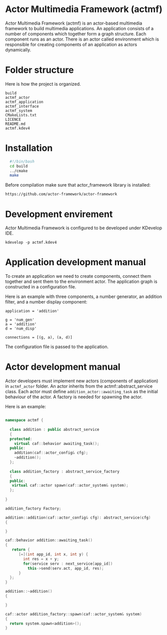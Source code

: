 Actor Multimedia Framework (actmf)
===============================

Actor Multimedia Framework (actmf) is an actor-based multimedia framework to build multimedia applications. An application consists of a number of components which together form a graph structure. Each component runs as an actor. There is an actor called environment which is responsible for creating components of an application as actors dynamically.


Folder structure
===================

Here is how the project is organized.

	build
	actmf_actor
	actmf_application
	actmf_interface
	actmf_system
	CMakeLists.txt
	LICENCE
	README.md
	actmf.kdev4

Installation
===============
```bash
  #!/bin/bash
  cd build
  ../cmake
  make
```
Before compilation make sure that actor_framework library is installed:

	https://github.com/actor-framework/actor-framework

Development envirement
======================
Actor Multimedia Framework is configured to be developed under KDevelop IDE.
	
	kdevelop -p actmf.kdev4

Application development manual
===========

To create an application we need to create components, connect them together and sent them to the environment actor. The application graph is constructed in a configuration file.

Here is an example with three components, a number generator, an addition filter, and a number display component:

	application = 'addition'

	g = 'num_gen'
	a = 'addition'
	d = 'num_disp'

	connections = [(g, a), (a, d)]
	
The configuration file is passed to the application.


Actor development manual
=======================

Actor developers must implement new actors (components of application) in ```actmf_actor``` folder. An actor inherits from the actmf::abstract_service class. Each actor must define ```addition_actor::awaiting_task``` as the initial behaviour of the actor. A factory is needed for spawning the actor.

Here is an example:

```c++

namespace actmf {
  
  class addition : public abstract_service
  {
  protected:
    virtual caf::behavior awaiting_task();
  public:
    addition(caf::actor_config& cfg);
    ~addition();
  };
  
  class addition_factory : abstract_service_factory
  {
  public:
   virtual caf::actor spawn(caf::actor_system& system);
  };
 
}

addition_factory Factory;

addition::addition(caf::actor_config& cfg): abstract_service(cfg)
{

}

caf::behavior addition::awaiting_task()
{
   return {
      [=](int app_id, int x, int y) {
        int res = x + y;
        for(service serv : next_service[app_id])
          this->send(serv.act, app_id, res);
      }
  };
}

addition::~addition()
{

}

caf::actor addition_factory::spawn(caf::actor_system& system)
{
  return system.spawn<addition>();
}

```
